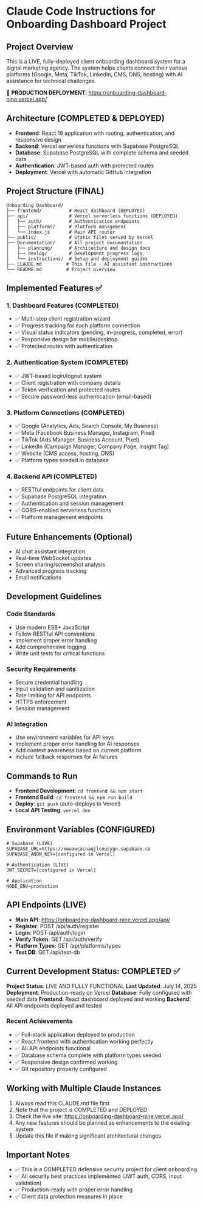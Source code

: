 # Claude Code Instructions for Onboarding Dashboard Project

## Project Overview
This is a LIVE, fully-deployed client onboarding dashboard system for a digital marketing agency. The system helps clients connect their various platforms (Google, Meta, TikTok, LinkedIn, CMS, DNS, hosting) with AI assistance for technical challenges.

🚀 **PRODUCTION DEPLOYMENT**: https://onboarding-dashboard-nine.vercel.app/

## Architecture (COMPLETED & DEPLOYED)
- **Frontend**: React 18 application with routing, authentication, and responsive design
- **Backend**: Vercel serverless functions with Supabase PostgreSQL
- **Database**: Supabase PostgreSQL with complete schema and seeded data
- **Authentication**: JWT-based auth with protected routes
- **Deployment**: Vercel with automatic GitHub integration

## Project Structure (FINAL)
```
Onboarding Dashboard/
├── frontend/          # React dashboard (DEPLOYED)
├── api/               # Vercel serverless functions (DEPLOYED)
│   ├── auth/          # Authentication endpoints
│   ├── platforms/     # Platform management
│   └── index.js       # Main API router
├── public/            # Static files served by Vercel
├── Documentation/     # All project documentation
│   ├── planning/      # Architecture and design docs
│   ├── devlog/        # Development progress logs
│   └── instructions/  # Setup and deployment guides
├── CLAUDE.md         # This file - AI assistant instructions
└── README.md         # Project overview
```

## Implemented Features ✅

### 1. Dashboard Features (COMPLETED)
- ✅ Multi-step client registration wizard
- ✅ Progress tracking for each platform connection
- ✅ Visual status indicators (pending, in-progress, completed, error)
- ✅ Responsive design for mobile/desktop
- ✅ Protected routes with authentication

### 2. Authentication System (COMPLETED)
- ✅ JWT-based login/logout system
- ✅ Client registration with company details
- ✅ Token verification and protected routes
- ✅ Secure password-less authentication (email-based)

### 3. Platform Connections (COMPLETED)
- ✅ Google (Analytics, Ads, Search Console, My Business)
- ✅ Meta (Facebook Business Manager, Instagram, Pixel)
- ✅ TikTok (Ads Manager, Business Account, Pixel)
- ✅ LinkedIn (Campaign Manager, Company Page, Insight Tag)
- ✅ Website (CMS access, hosting, DNS)
- ✅ Platform types seeded in database

### 4. Backend API (COMPLETED)
- ✅ RESTful endpoints for client data
- ✅ Supabase PostgreSQL integration
- ✅ Authentication and session management
- ✅ CORS-enabled serverless functions
- ✅ Platform management endpoints

## Future Enhancements (Optional)
- AI chat assistant integration
- Real-time WebSocket updates
- Screen sharing/screenshot analysis
- Advanced progress tracking
- Email notifications

## Development Guidelines

### Code Standards
- Use modern ES6+ JavaScript
- Follow RESTful API conventions
- Implement proper error handling
- Add comprehensive logging
- Write unit tests for critical functions

### Security Requirements
- Secure credential handling
- Input validation and sanitization
- Rate limiting for API endpoints
- HTTPS enforcement
- Session management

### AI Integration
- Use environment variables for API keys
- Implement proper error handling for AI responses
- Add context awareness based on current platform
- Include fallback responses for AI failures

## Commands to Run
- **Frontend Development**: `cd frontend && npm start`
- **Frontend Build**: `cd frontend && npm run build`
- **Deploy**: `git push` (auto-deploys to Vercel)
- **Local API Testing**: `vercel dev`

## Environment Variables (CONFIGURED)
```
# Supabase (LIVE)
SUPABASE_URL=https://xwoawcacnaqjlcousygn.supabase.co
SUPABASE_ANON_KEY=[configured in Vercel]

# Authentication (LIVE)
JWT_SECRET=[configured in Vercel]

# Application
NODE_ENV=production
```

## API Endpoints (LIVE)
- **Main API**: https://onboarding-dashboard-nine.vercel.app/api/
- **Register**: POST /api/auth/register
- **Login**: POST /api/auth/login  
- **Verify Token**: GET /api/auth/verify
- **Platform Types**: GET /api/platforms/types
- **Test DB**: GET /api/test-db

## Current Development Status: COMPLETED ✅
**Project Status**: LIVE AND FULLY FUNCTIONAL
**Last Updated**: July 14, 2025
**Deployment**: Production-ready on Vercel
**Database**: Fully configured with seeded data
**Frontend**: React dashboard deployed and working
**Backend**: All API endpoints deployed and tested

### Recent Achievements
- ✅ Full-stack application deployed to production
- ✅ React frontend with authentication working perfectly
- ✅ All API endpoints functional
- ✅ Database schema complete with platform types seeded
- ✅ Responsive design confirmed working
- ✅ Git repository properly configured

## Working with Multiple Claude Instances
1. Always read this CLAUDE.md file first
2. Note that the project is COMPLETED and DEPLOYED
3. Check the live site: https://onboarding-dashboard-nine.vercel.app/
4. Any new features should be planned as enhancements to the existing system
5. Update this file if making significant architectural changes

## Important Notes
- ✅ This is a COMPLETED defensive security project for client onboarding
- ✅ All security best practices implemented (JWT auth, CORS, input validation)
- ✅ Production-ready with proper error handling
- ✅ Client data protection measures in place